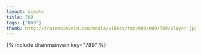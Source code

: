 ```yaml
--- 
layout: sieutv
title: 789
tags: ["000"]
thumb: http://drainmainvein.com/media/videos/tmb/000/000/789/player.jpg
---
```

{% include drainmainvein key="789" %} 

